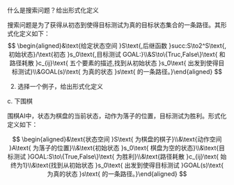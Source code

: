 什么是搜索问题？给出形式化定义

搜索问题是为了获得从初态到使得目标测试为真的目标状态集合的一条路径。其形式化定义如下：
$$
\begin{aligned}&\text{给定状态空间 }S\text{,后继函数 }succ:S\to2^S\text{,初始状态}/\text{初态 }s_0\text{,目标测试 GOAL:}\\&S\to\{Truc,False\}\text{ 和路径耗散 }c_{ij}\text{ 五个要素的描述,找到从初始状态 }s_0\text{ 出发到使得目标测试}\\&GOAL(s)\text{ 为真的状态 }s\text{ 的一条路径。}\end{aligned}
$$

2. 选择一个例子，给出形式化定义
   
c. 下围棋

围棋AI中，状态为棋盘的当前状态，动作为落子的位置，目标测试为胜利。形式化定义如下：

$$
\begin{aligned}&\text{状态空间 }S\text{ 为棋盘的棋子}\\&\text{动作空间 }A\text{ 为落子的位置}\\&\text{初始状态 }s_0\text{ 棋盘为空的状态}\\&\text{目标测试 }GOAL:S\to\{True,False\}\text{ 为胜利}\\&\text{路径耗散 }c_{ij}\text{ 始终为1}\\&\text{找到从初始状态 }s_0\text{ 出发到使得目标测试 }GOAL(s)\text{ 为真的状态 }s\text{ 的一条路径。}\end{aligned}
$$
